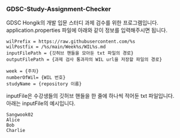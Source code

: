 ### GDSC-Study-Assignment-Checker

GDSC Hongik의 개발 입문 스터디 과제 검수를 위한 프로그램입니다.  
application.properties 파일에 아래와 같이 정보를 입력해주시면 됩니다.

```properties
wilPrefix = https://raw.githubusercontent.com/%s
wilPostfix = /%s/main/Week%s/WIL%s.md
inputFilePath = {깃허브 핸들을 모아둔 txt 파일의 경로}
outputFilePath = {과제 검사 통과자의 WIL url을 저장할 파일의 경로}

week = {주차}
numberOfWil= {WIL 번호}
studyName = {repository 이름}
```


inputFile은 수강생들의 깃허브 핸들을 한 줄에 하나씩 적어둔 txt 파일입니다.  
아래는 inputFile의 예시입니다.
```text
Sangwook02
Alice
Bob
Charlie
```
